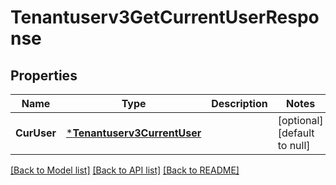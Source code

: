 # Tenantuserv3GetCurrentUserResponse

## Properties
Name | Type | Description | Notes
------------ | ------------- | ------------- | -------------
**CurUser** | [***Tenantuserv3CurrentUser**](tenantuserv3CurrentUser.md) |  | [optional] [default to null]

[[Back to Model list]](../README.md#documentation-for-models) [[Back to API list]](../README.md#documentation-for-api-endpoints) [[Back to README]](../README.md)

